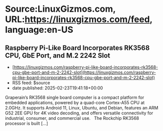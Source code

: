 # Source:LinuxGizmos.com, URL:https://linuxgizmos.com/feed, language:en-US

## Raspberry Pi-Like Board Incorporates RK3568 CPU, GbE Port, and M.2 2242 Slot
 - [https://linuxgizmos.com/raspberry-pi-like-board-incorporates-rk3568-cpu-gbe-port-and-m-2-2242-slot](https://linuxgizmos.com/raspberry-pi-like-board-incorporates-rk3568-cpu-gbe-port-and-m-2-2242-slot)
 - RSS feed: $source
 - date published: 2025-02-23T19:41:18+00:00

Graperain&#8217;s RK3568 single board computer is a compact platform for embedded applications, powered by a quad-core Cortex-A55 CPU at 2.0GHz. It supports Android 11, Linux, Ubuntu, and Debian, features an ARM G52 2EE GPU for 4K video decoding, and offers versatile connectivity for industrial, consumer, and commercial use. &#160; The Rockchip RK3568 processor is built [&#8230;]

